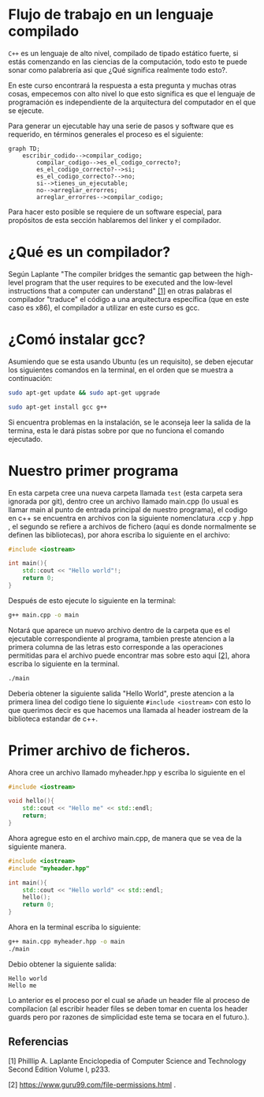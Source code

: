 # Flujo de trabajo en un lenguaje compilado

```C++``` es un lenguaje de alto nivel, compilado de tipado estático fuerte, si estás comenzando en las ciencias de la computación, todo esto te puede sonar como palabrería asi que ¿Qué significa realmente todo esto?.


En este curso encontrará la respuesta a esta pregunta y muchas otras cosas, empecemos con alto nivel lo que esto significa es que el lenguaje de programación
es independiente de la arquitectura del computador en el que se ejecute.

Para generar un ejecutable hay una serie de pasos y software que es requerido, en términos generales el proceso es el siguiente:
```mermaid
graph TD;
    escribir_codido-->compilar_codigo;
		compilar_codigo-->es_el_codigo_correcto?;
		es_el_codigo_correcto?-->si;
		es_el_codigo_correcto?-->no;
		si-->tienes_un_ejecutable;
		no-->arreglar_errorres;
		arreglar_errorres-->compilar_codigo;
```

Para hacer esto posible se requiere de un software especial, para propósitos de esta sección
hablaremos del linker y el compilador.


# ¿Qué es un compilador?

Según Laplante "The compiler bridges the semantic gap between the
high-level program that the user requires to be executed
and the low-level instructions that a computer can understand" [[1]](1) en otras palabras el compilador
"traduce" el código a una arquitectura específica (que en este caso es x86), el compilador a utilizar en este curso es gcc.

# ¿Comó instalar gcc?

Asumiendo que se esta usando Ubuntu (es un requisito), se deben ejecutar los siguientes comandos en la terminal, en el orden que se muestra a continuación:
```bash
sudo apt-get update && sudo apt-get upgrade
```
```bash
sudo apt-get install gcc g++
```
Si encuentra problemas en la instalación, se le aconseja leer la salida de la termina, esta le dará pistas sobre por que no funciona el comando ejecutado.
# Nuestro primer programa

En esta carpeta cree una nueva carpeta llamada ```test``` (esta carpeta sera ignorada por git), dentro cree
un archivo llamado main.cpp (lo usual es llamar main al punto de entrada principal de nuestro programa),
el codigo en c++ se encuentra en archivos con la siguiente nomenclatura .ccp y .hpp , el segundo se refiere a archivos de fichero (aquí es donde normalmente se definen las bibliotecas), por ahora escriba
lo siguiente en el archivo:

```cpp
#include <iostream>

int main(){
	std::cout << "Hello world"!;
	return 0;
}
```
Después de esto ejecute lo siguiente en la terminal:

```bash
g++ main.cpp -o main
```
Notará que aparece un nuevo archivo dentro de la carpeta que es el ejecutable correspondiente al programa, tambien preste atencion a la primera columna de las letras esto corresponde a las operaciones permitidas para el archivo puede encontrar mas sobre esto aqui [[2]](2), ahora escriba lo siguiente en la terminal.
```bash
./main
```
Deberia obtener la siguiente salida "Hello World", preste atencion
a la primera linea del codigo tiene lo siguiente
```#include <iostream>``` con esto lo que querimos decir es que hacemos una llamada al header iostream de la biblioteca estandar de c++.
# Primer archivo de ficheros.
Ahora cree un archivo llamado myheader.hpp y escriba lo siguiente en el
```cpp
#include <iostream>

void hello(){
	std::cout << "Hello me" << std::endl;
	return;
}
```
Ahora agregue esto en el archivo main.cpp, de manera que se vea de la siguiente manera.
```cpp
#include <iostream>
#include "myheader.hpp"

int main(){
	std::cout << "Hello world" << std::endl;
	hello();
	return 0;
}
```
Ahora en la terminal escriba lo siguiente:
```bash
g++ main.cpp myheader.hpp -o main
./main
```
Debio obtener la siguiente salida:
```
Hello world
Hello me
```
Lo anterior es el proceso por el cual se añade un header file al proceso de compilacion (al escribir header files se deben tomar en cuenta los header guards pero por razones de simplicidad este tema se tocara en el futuro.).

## Referencias
<a id="1">[1]</a>
Philllip A. Laplante
Enciclopedia of Computer Science and Technology Second Edition Volume I, p233.

<a id="2">[2]</a>
https://www.guru99.com/file-permissions.html .
